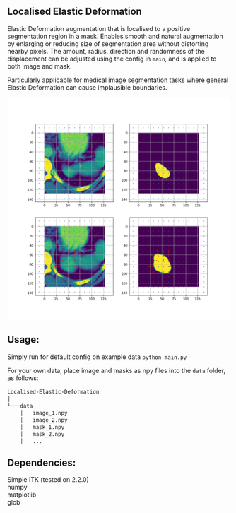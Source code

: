 ## Localised Elastic Deformation
Elastic Deformation augmentation that is localised to a positive segmentation region in a mask. Enables smooth and natural augmentation by enlarging or reducing size of segmentation area without distorting nearby pixels. The amount, radius, direction and randomness of the displacement can be adjusted using the config in `main`, and is applied to both image and mask. <br />

Particularly applicable for medical image segmentation tasks where general Elastic Deformation can cause implausible boundaries. <br />

![alt text](https://github.com/kitbransby/Localised-Elastic-Deformation/blob/main/results/1_plot.png)

## Usage:

Simply run for default config on example data 
```python main.py```


For your own data, place image and masks as npy files into the `data` folder, as follows:
```
Localised-Elastic-Deformation
│
└───data
    │   image_1.npy
    │   image_2.npy
    │   mask_1.npy
    │   mask_2.npy
    │   ...

```


## Dependencies:
Simple ITK (tested on 2.2.0) <br />
numpy <br />
matplotlib <br />
glob <br />

